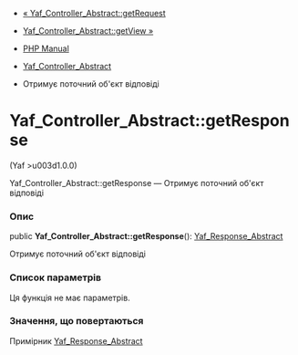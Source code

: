 - [«
Yaf_Controller_Abstract::getRequest](yaf-controller-abstract.getrequest.md)
- [Yaf_Controller_Abstract::getView
»](yaf-controller-abstract.getview.md)

- [PHP Manual](index.md)
- [Yaf_Controller_Abstract](class.yaf-controller-abstract.md)
- Отримує поточний об'єкт відповіді

# Yaf_Controller_Abstract::getResponse

(Yaf \>u003d1.0.0)

Yaf_Controller_Abstract::getResponse — Отримує поточний об'єкт відповіді

### Опис

public **Yaf_Controller_Abstract::getResponse**():
[Yaf_Response_Abstract](class.yaf-response-abstract.md)

Отримує поточний об'єкт відповіді

### Список параметрів

Ця функція не має параметрів.

### Значення, що повертаються

Примірник [Yaf_Response_Abstract](class.yaf-response-abstract.md)
